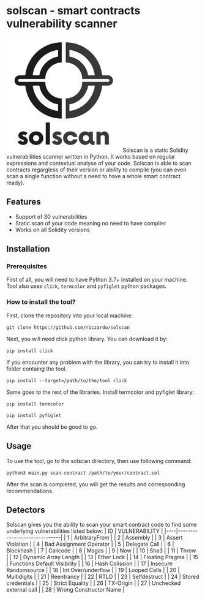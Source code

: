 # solscan - smart contracts vulnerability scanner

<img src="/logo.png" width="300"/>
Solscan is a static Solidity vulnerabilities scanner written in Python. It works based on regular expressions and contextual analyse of your code. Solscan is able to scan contracts regargless of their version or ability to compile (you can even scan a single function without a need to have a whole smart contract ready).


## Features
* Support of 30 vulnerabilities
* Static scan of your code meaning no need to have compiler
* Works on all Solidity versions

## Installation
### Prerequisites
First of all, you will need to have Python 3.7+ installed on your machine.
Tool also uses `click`, `termcolor` and `pyfiglet` python packages.

### How to install the tool?

First, clone the repository into your local machine:
```
git clone https://github.com/riczardo/solscan
```

Next, you will need click python library. You can download it by:
```
pip install click
```
If you encounter any problem with the library, you can try to install it into folder containg the tool.

```
pip install --target=/path/to/the/tool click
```
Same goes to the rest of the libraries. Install termcolor and pyfiglet library:
```
pip install termcolor
```
```
pip install pyfiglet
```
After that you should be good to go.

## Usage
To use the tool, go to the solscan directory, then use following command:
```
python3 main.py scan-contract /path/to/your/contract.sol
```
After the scan is completed, you will get the results and corresponding recommendations.
## Detectors

Solscan gives you the ability to scan your smart contract code to find some underlying vulnerabilities listed below:
| ID | VULNERABILITY                |
|----|------------------------------|
| 1  | ArbitraryFrom                |
| 2  | Assembly                     |
| 3  | Assert Violation             |
| 4  | Bad Assignment Operator      |
| 5  | Delegate Call                |
| 6  | Blockhash                    |
| 7  | Callcode                     |
| 8  | Msgas                        |
| 9  | Now                          |
| 10 | Sha3                         |
| 11 | Throw                        |
| 12 | Dynamic Array Length         |
| 13 | Ether Lock                   |
| 14 | Floating Pragma              |
| 15 | Functions Default Visibility |
| 16 | Hash Colission               |
| 17 | Insecure Randomsource        |
| 18 | Int Over/underflow           |
| 19 | Looped Calls                 |
| 20 | Multidigits                  |
| 21 | Reentrancy                   |
| 22 | RTLO                         |
| 23 | Selfdestruct                 |
| 24 | Stored credentials           |
| 25 | Strict Equality              |
| 26 | TX-Origin                    |
| 27 | Unchecked external call      |
| 28 | Wrong Constructor Name       |
